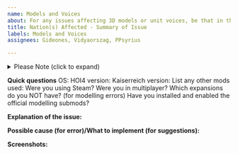 ```yaml
---
name: Models and Voices
about: For any issues affecting 3D models or unit voices, be that in the main mod or any of the modelling submods. Please make sure you have all the relevant model submods before reporting missing 3D models
title: Nation(s) Affected - Summary of Issue
labels: Models and Voices
assignees: Gideones, Vidyaorszag, PPsyrius

---
```

<details>
<summary>Please Note (click to expand)</summary>
In case you're experiencing weird glitch on the map, this may occur due to the lack of appropriate DLC(s). I would recommend checking if you've accidentally subscribed to certain DLC-dependent submods without owning that particular DLC from the https://steamcommunity.com/workshop/filedetails/?id=1540696322. Otherwise, try unsub-then-resub from the Steam Workshop then try launching the game with it enabled again. If the issue still persists after that point then I'ld suggest disabling that particular submod for now, and verify the integrity of your HoI4 installation on your machine (if Steam) https://help.steampowered.com/en/faqs/view/0C48-FCBD-DA71-93EB or redownload HoI4 again for Xbox Pass Users.
</details>

**Quick questions**
OS:
HOI4 version:
Kaiserreich version:
List any other mods used:
Were you using Steam?
Were you in multiplayer?
Which expansions do you NOT have?
(for modelling errors) Have you installed and enabled the official modelling submods?

**Explanation of the issue:**


**Possible cause (for error)/What to implement (for suggestions):**


**Screenshots:**
